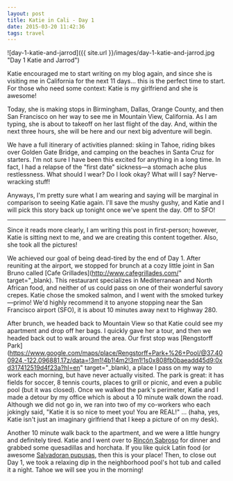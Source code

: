 ```yaml
---
layout: post
title: Katie in Cali - Day 1
date: 2015-03-20 11:42:36
tags: travel
---
```


![day-1-katie-and-jarrod]({{ site.url }}/images/day-1-katie-and-jarrod.jpg "Day 1 Katie and Jarrod")

Katie encouraged me to start writing on my blog again, and since she is visiting me in California for the next 11 days... this is the perfect time to start. For those who need some context: Katie is my girlfriend and she is awesome!

Today, she is making stops in Birmingham, Dallas, Orange County, and then San Francisco on her way to see me in Mountain View, California. As I am typing, she is about to takeoff on her last flight of the day. And, within the next three hours, she will be here and our next big adventure will begin.

We have a full itinerary of activities planned: skiing in Tahoe, riding bikes over Golden Gate Bridge, and camping on the beaches in Santa Cruz for starters. I'm not sure I have been this excited for anything in a long time. In fact, I had a relapse of the "first date" sickness—a stomach ache plus restlessness. What should I wear? Do I look okay? What will I say? Nerve-wracking stuff!

Anyways, I'm pretty sure what I am wearing and saying will be marginal in comparison to seeing Katie again. I'll save the mushy gushy, and Katie and I will pick this story back up tonight once we've spent the day. Off to SFO!

---

Since it reads more clearly, I am writing this post in first-person; however, Katie is sitting next to me, and we are creating this content together. Also, she took all the pictures!

We achieved our goal of being dead-tired by the end of Day 1. After reuniting at the airport, we stopped for brunch at a cozy little joint in San Bruno called [Cafe Grillades](http://www.cafegrillades.com/" target="_blank). This restaurant specializes in Mediterranean and North African food, and neither of us could pass on one of their wonderful savory crepes. Katie chose the smoked salmon, and I went with the smoked turkey—primo! We'd highly recommend it to anyone stopping near the San Francisco airport (SFO), it is about 10 minutes away next to Highway 280.

After brunch, we headed back to Mountain View so that Katie could see my apartment and drop off her bags. I quickly gave her a tour, and then we headed back out to walk around the area. Our first stop was [Rengstorff Park](https://www.google.com/maps/place/Rengstorff+Park+%26+Pool/@37.400924,-122.096881,17z/data=!3m1!4b1!4m2!3m1!1s0x808fb0baeadd45d9:0xd317412519d4f23a?hl=en" target="_blank), a place I pass on my way to work each morning, but have never actually visited. The park is great: it has fields for soccer, 8 tennis courts, places to grill or picnic, and even a public pool (but it was closed). Once we walked the park's perimeter, Katie and I made a detour by my office which is about a 10 minute walk down the road. Although we did not go in, we ran into two of my co-workers who each jokingly said, "Katie it is so nice to meet you! You are REAL!" ... (haha, yes, Katie isn't just an imaginary girlfriend that I keep a picture of on my desk).

Another 10 minute walk back to the apartment, and we were a little hungry and definitely tired. Katie and I went over to [Rincón Sabroso](http://rinconsabrosomv.com/) for dinner and grabbed some quesadillas and horchata. If you like quick Latin food (or awesome [Salvadoran pupusas](http://en.wikipedia.org/wiki/Pupusa"), then this is your place! Then, to close out Day 1, we took a relaxing dip in the neighborhood pool's hot tub and called it a night. Tahoe we will see you in the morning!